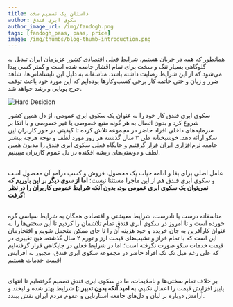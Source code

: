 ```yaml
---
title: داستان یک تصمیم سخت
author: سکوی ابری فندق
author_image_url: /img/fandogh.png
tags: [fandogh_paas, paas, price]
image: /img/thumbs/blog-thumb-introduction.png
---
```


همانطور که همه در جریان هستیم، شرایط فعلی اقتصادی کشور عزیزمان ایران تبدیل به گلوگاهی بسیار تنگ و سخت برای تمام اقشار جامعه شده است و کمتر کسی پیدا می‌شود که از این شرایط رضایت داشته باشد. متاسفانه به دلیل این نابسامانی‌ها، شاهد ضرر و زیان و حتی خاتمه کار برخی کسب‌و‌کارها بوده‌ایم که این مورد خود باعث توقف چرخ پویایی و رشد خواهد شد.<br/>

![Hard Desicion](/img/blog/fandoghpaas-community-banner.svg "Hard Desicion")

<!--truncate-->

سکوی ابری فندق کار خود را به عنوان یک سکوی ابری عمومی، از دل همین کشور شروع کرد و بدون اتصال به هر گونه منبع خصوصی یا غیر خصوصی و با اتکا بر سرمایه‌های داخلی افراد حاضر در مجموعه تلاش کرده تا کیفیتی در خور کاربران این سکو ارائه دهد. خوشبختانه طی ۳ سال گذشته هر روز مورد لطف و توجه هرچه بیشتر جامعه نرم‌افزاری ایران قرار گرفتیم و جایگاه فعلی سکوی ابری فندق را مدیون همین لطف و دوستی‌های ریشه افکنده در دل عموم کاربران میبینیم.<br/><br/>

عامل اصلی برای بقا و ادامه حیات یک محصول، فروش و کسب درآمدِ آن محصول است و سکوی ابری فندق هم از این ماجرا مستثنا نیست؛ **اما از سوی دیگر بر این باوریم که نمی‌توان یک سکوی ابری عمومی بود، بدون آنکه شرایط عمومی کاربران را در نظر گرفت!**<br/><br/>

متاسفانه درست یا نادرست، شرایط معیشتی و اقتصادی همگان به شرایط سیاسی گره خورده است و تا امروز در سکوی ابری فندق تمام تلاشمان را کردیم تا این سختی‌ها را به عنوان کارآفرین به جان خریده و خود هزینه آن را تا جای ممکن متحمل شویم و افتخارمان این است که با تمام فراز و نشیب‌های قیمت ارز و تورم ۲ سال گذشته، هیچ تغییری در قیمت خدمات سکو صورت نگرفته است؛ اما در شرایط فعلی در جایگاهی قرار گرفته‌ایم که علی رغم میل تک تک افراد حاضر در مجموعه سکوی ابری فندق، مجبور به افزایش قیمت خدمات هستیم!<br/><br/>

بر خلاف تمام سختی‌ها و ناملایمات، ما در سکوی ابری فندق تصمیم گرفته‌ایم تا انتهای پاییز افزایش قیمت را اعمال نکنیم، **به امید آنکه بدون تدبیر :)** شرایط بهتر شده و لبخند و آرامش دوباره بر لبان و دل‌های جامعه استارتاپی و عموم مردم ایران نقش ببندد.
